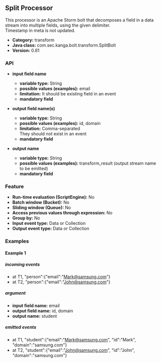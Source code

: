 Split Processor
----------------------

This processor is an Apache Storm bolt that decomposes a field in a data stream into multiple fields, using the given delimiter.<br>
Timestamp in meta is not updated.

* __Category:__ transform
* __Java class:__ com.sec.kanga.bolt.transform.SplitBolt
* __Version:__ 0.81

### API

* __input field name__
    * __variable type:__ String
    * __possible values (examples):__ email
    * __limitation:__ It should be existing field in an event
    * __mandatory field__

* __output field name(s)__
    * __variable type:__ String
    * __possible values (examples):__ id, domain
    * __limitation:__ Comma-separated<br>They should not exist in an event
    * __mandatory field__

* __output name__
    * __variable type:__ String
    * __possible values (examples):__ transform_result (output stream name to be emitted)
    * __mandatory field__


### Feature

* __Run-time evaluation (ScriptEngine):__ No
* __Batch window (Bucket):__ No
* __Sliding window (Queue):__ No
* __Access previous values through expression:__ No
* __Group by:__ No
* __Input event type:__ Data or Collection
* __Output event type:__ Data or Collection


### Examples

#### Example 1

##### incoming events
* at T1, "person":{"email":"Mark@samsung.com"}
* at T2, "person":{"email":"John@samsung.com"}

##### argument
* __input field name:__ email
* __output field name:__ id, domain
* __output name:__ student

##### emitted events
* at T1, "student":{"email":"Mark@samsung.com", "id":"Mark", "domain":"samsung.com"}
* at T2, "student":{"email":"John@samsung.com", "id":"John", "domain":"samsung.com"}